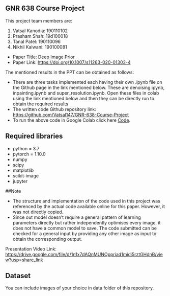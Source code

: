 ## GNR 638 Course Project

This project team members are:
1) Vatsal Kanodia: 		190110102
2) Prasham Shah: 		19d100018
3) Tanal Patel: 		190110096
4) Nikhil Kalwani: 		190100081 

- Paper Title: Deep Image Prior 
- Paper Link: https://doi.org/10.1007/s11263-020-01303-4

The mentioned results in the PPT can be obtained as follows:
- There are three tasks implemented each having their own .ipynb file on the Github page in the link mentioned below. These are denoising.ipynb, inpainting.ipynb and super_resolution.ipynb. Open these files in colab using the link mentioned below and then they can be directly run to obtain the required results
- The written code Github repository link: https://github.com/Vatsal147/GNR-638-Course-Project
- To run the above code in Google Colab click here [Code](https://colab.research.google.com/github/Vatsal147/GNR-638-Course-Project).

## Required libraries
- python = 3.7
- pytorch = 1.10.0
- numpy
- scipy
- matplotlib
- scikit-image
- jupyter

##Note 
- The structure and implementation of the code used in this project was referenced by the actual code available online for this paper.  However, it was not directly copied.
- Since out model doesn’t require a general pattern of learning parameters directly but rather independently optimises every image, it does not have a common model to save. The code submitted can be checked for a general input by providing any other image as input to obtain the corresponding output.

Presentation Video Link: https://drive.google.com/file/d/1n1x7dAQnMUNOpprjad1midi5rztGHdnB/view?usp=share_link

## Dataset
You can include images of your choice in data folder of this repository.
